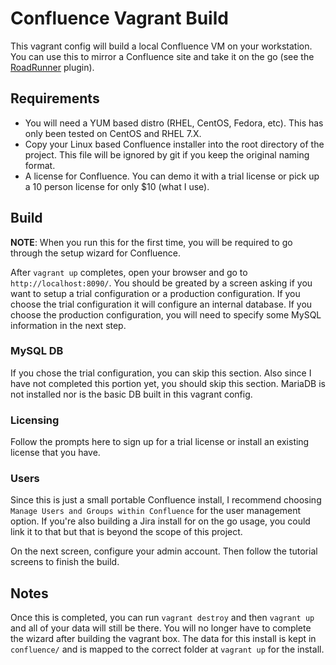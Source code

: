 # Confluence Vagrant Build
This vagrant config will build a local Confluence VM on your workstation. You can use this to mirror a Confluence site and take it on the go (see the [RoadRunner](https://marketplace.atlassian.com/plugins/rr) plugin).

## Requirements

- You will need a YUM based distro (RHEL, CentOS, Fedora, etc). This has only been tested on CentOS and RHEL 7.X.
- Copy your Linux based Confluence installer into the root directory of the project. This file will be ignored by git if you keep the original naming format.
- A license for Confluence. You can demo it with a trial license or pick up a 10 person license for only $10 (what I use).

## Build
**NOTE**: When you run this for the first time, you will be required to go through the setup wizard for Confluence.

After `vagrant up` completes, open your browser and go to `http://localhost:8090/`. You should be greated by a screen asking if you want to setup a trial configuration or a production configuration. If you choose the trial configuration it will configure an internal database. If you choose the production configuration, you will need to specify some MySQL information in the next step.

### MySQL DB
If you chose the trial configuration, you can skip this section. Also since I have not completed this portion yet, you should skip this section. MariaDB is not installed nor is the basic DB built in this vagrant config.

### Licensing
Follow the prompts here to sign up for a trial license or install an existing license that you have.

### Users
Since this is just a small portable Confluence install, I recommend choosing `Manage Users and Groups within Confluence` for the user management option. If you're also building a Jira install for on the go usage, you could link it to that but that is beyond the scope of this project.

On the next screen, configure your admin account. Then follow the tutorial screens to finish the build.

## Notes
Once this is completed, you can run `vagrant destroy` and then `vagrant up` and all of your data will still be there. You will no longer have to complete the wizard after building the vagrant box. The data for this install is kept in `confluence/` and is mapped to the correct folder at `vagrant up` for the install.
